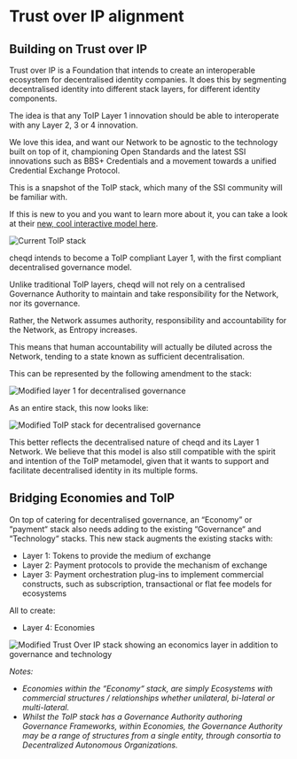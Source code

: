 # Trust over IP alignment

## Building on Trust over IP

Trust over IP is a Foundation that intends to create an interoperable ecosystem for decentralised identity companies. It does this by segmenting decentralised identity into different stack layers, for different identity components.

The idea is that any ToIP Layer 1 innovation should be able to interoperate with any Layer 2, 3 or 4 innovation. 

We love this idea, and want our Network to be agnostic to the technology built on top of it, championing Open Standards and the latest SSI innovations such as BBS+ Credentials and a movement towards a unified Credential Exchange Protocol. 

This is a snapshot of the ToIP stack, which many of the SSI community will be familiar with.

If this is new to you and you want to learn more about it, you can take a look at their [new, cool interactive model here](https://trustoverip.org/wp-content/toip-model/).

![Current ToIP stack](https://lh3.googleusercontent.com/mbhfd7fEL6Qczt_R5c-jr0t496CY1ZY0hOUEiYcFXbjL4dDB9gEJXc7JoFaEa7grwhvg8DDymmFCdfK2rK_blEDUIdFKxuP6j4pqdy10sZ5QsZwaxALigJ1lD1qYztJHqBjf3E9l=s0)

cheqd intends to become a ToIP compliant Layer 1, with the first compliant decentralised governance model. 

Unlike traditional ToIP layers, cheqd will not rely on a centralised Governance Authority to maintain and take responsibility for the Network, nor its governance. 

Rather, the Network assumes authority, responsibility and accountability for the Network, as Entropy increases. 

This means that human accountability will actually be diluted across the Network, tending to a state known as sufficient decentralisation.

This can be represented by the following amendment to the stack:

![Modified layer 1 for decentralised governance](https://lh4.googleusercontent.com/A2l-Q0-4pzj7U84ca5c0la2AMqhPcOb7tzQ7s7fZWImZvdmilMRYlGG5ECXD0C-K7srhIG-E6GsnCA3XzOVtIz97Lw48G6LYnqpCeLCU69HTvRimx_gu5p7baPZxp9uDE499UnFp=s0)

As an entire stack, this now looks like:

![Modified ToIP stack for decentralised governance](https://lh6.googleusercontent.com/ECFnZZB0UgRM-ccnAiaa85fYQ4sDcWnDjB2HVXB-2I2HFNZcJbUR1fKVcwur2U2mbckJtGdnHjLo8yy5t_FadHeE-RO-HoBSTtDLy7H850NcOQJ_EeEb-NOxobN8K684ARUTdNA8=s0)

This better reflects the decentralised nature of cheqd and its Layer 1 Network. We believe that this model is also still compatible with the spirit and intention of the ToIP metamodel, given that it wants to support and facilitate decentralised identity in its multiple forms. 

## Bridging Economies and ToIP

On top of catering for decentralised governance, an “Economy” or “payment“ stack also needs adding to the existing “Governance“ and “Technology“ stacks. This new stack augments the existing stacks with:

* Layer 1: Tokens to provide the medium of exchange
* Layer 2: Payment protocols to provide the mechanism of exchange
* Layer 3: Payment orchestration plug-ins to implement commercial constructs, such as subscription, transactional or flat fee models for ecosystems

All to create:

* Layer 4: Economies

![Modified Trust Over IP stack showing an economics layer in addition to governance and technology](https://miro.medium.com/max/1120/1*f9YNkmRG60yOGf7EQpwRNg.png)

_Notes:_

* _Economies within the “Economy“ stack, are simply Ecosystems with commercial structures / relationships whether unilateral, bi-lateral or multi-lateral._
* _Whilst the ToIP stack has a Governance Authority authoring Governance Frameworks, within Economies, the Governance Authority may be a range of structures from a single entity, through consortia to Decentralized Autonomous Organizations._


